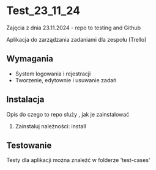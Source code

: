 # Test_23_11_24
Zajęcia z dnia 23.11.2024 - repo to testing and Github

Aplikacja do zarządzania zadaniami dla zespołu (Trello)

## Wymagania
- System logowania i rejestracji
- Tworzenie, edytownie i usuwanie zadań

## Instalacja
Opis do czego to repo służy , jak je zainstalować
1. Zainstaluj należności:
   <comand> install <path>

## Testowanie
Testy dla aplikacji można znaleźć w folderze 'test-cases'
